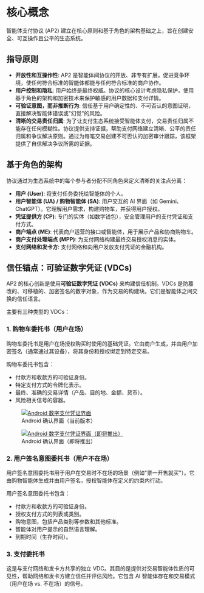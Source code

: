 # 核心概念

智能体支付协议 (AP2) 建立在核心原则和基于角色的架构基础之上，旨在创建安全、可互操作且公平的生态系统。

## 指导原则

- **开放性和互操作性**: AP2 是智能体间协议的开放、非专有扩展，促进竞争环境，使任何符合标准的智能体都能与任何符合标准的商户协作。
- **用户控制和隐私**: 用户始终是最终权威。协议的核心设计考虑隐私保护，使用基于角色的架构和加密技术来保护敏感的用户数据和支付详情。
- **可验证意图，而非推断行为**: 信任基于用户确定性的、不可否认的意图证明，直接解决智能体错误或"幻觉"的风险。
- **清晰的交易责任归属**: 为了让支付生态系统接受智能体支付，交易责任归属不能存在任何模糊性。协议提供支持证据，帮助支付网络建立清晰、公平的责任归属和争议解决原则。通过为每笔交易创建不可否认的加密审计跟踪，该框架提供了自信解决争议所需的证据。

## 基于角色的架构

协议通过为生态系统中的每个参与者分配不同角色来定义清晰的关注点分离：

- **用户 (User)**: 将支付任务委托给智能体的个人。
- **用户智能体 (UA) / 购物智能体 (SA)**: 用户交互的 AI 界面（如 Gemini、ChatGPT）。它理解用户需求，构建购物车，并获得用户授权。
- **凭证提供方 (CP)**: 专门的实体（如数字钱包），安全管理用户的支付凭证和支付方式。
- **商户端点 (ME)**: 代表商户运营的接口或智能体，用于展示产品和协商购物车。
- **商户支付处理端点 (MPP)**: 为支付网络构建最终交易授权消息的实体。
- **支付网络和发卡方**: 支付网络和向用户发放支付凭证的金融机构。

## 信任锚点：可验证数字凭证 (VDCs)

AP2 的核心创新是使用**可验证数字凭证 (VDCs)** 来构建信任机制。VDCs 是防篡改的、可移植的、加密签名的数字对象，作为交易的构建块。它们是智能体之间交换的信任语言。

主要有三种类型的 VDCs：

### 1. 购物车委托书（用户在场）

购物车委托书是用户在场授权购买时使用的基础凭证。它由商户生成，并由用户加密签名（通常通过其设备），将其身份和授权绑定到特定交易。

购物车委托书包含：

- 付款方和收款方的可验证身份。
- 特定支付方式的令牌化表示。
- 最终、准确的交易详情（产品、目的地、金额、货币）。
- 风险相关信号的容器。

<div class="grid cards">
    <figure markdown="span" class="card thumb">
        <a href="/assets/GMSCoreDPCScreen-legacy.png">
            <img src="/assets/GMSCoreDPCScreen-legacy.png" alt="Android 数字支付凭证界面"/>
        </a>
        <figcaption>Android 确认界面（当前版本）</figcaption>
    </figure>
    <figure markdown="span" class="card thumb">
        <a href="/assets/GMSCoreDPCScreen-future.png">
            <img src="/assets/GMSCoreDPCScreen-future.png" alt="Android 数字支付凭证界面（即将推出）"/>
        </a>
        <figcaption>Android 确认界面（即将推出）</figcaption>
    </figure>
</div>

### 2. 用户签名意图委托书（用户不在场）

用户签名意图委托书用于用户在交易时不在场的场景（例如"票一开售就买"）。它由购物智能体生成并由用户签名，授权智能体在定义的约束内行动。

用户签名意图委托书包含：

- 付款方和收款方的可验证身份。
- 授权支付方式的列表或类别。
- 购物意图，包括产品类别等参数和其他标准。
- 智能体对用户提示的自然语言理解。
- 到期时间（生存时间）。

### 3. 支付委托书

这是与支付网络和发卡方共享的独立 VDC。其目的是提供对交易智能体性质的可见性，帮助网络和发卡方建立信任并评估风险。它包含 AI 智能体存在和交易模式（用户在场 vs. 不在场）的信号。
